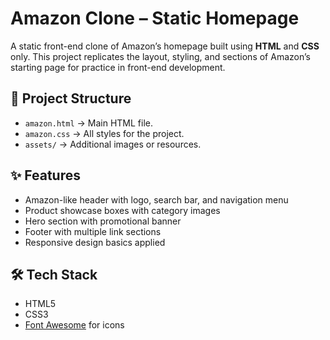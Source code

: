 # Amazon Clone – Static Homepage

A static front-end clone of Amazon’s homepage built using **HTML** and **CSS** only. This project replicates the layout, styling, and sections of Amazon’s starting page for practice in front-end development.

## 📂 Project Structure
- `amazon.html` → Main HTML file.
- `amazon.css` → All styles for the project.
- `assets/` → Additional images or resources.

## ✨ Features
- Amazon-like header with logo, search bar, and navigation menu
- Product showcase boxes with category images
- Hero section with promotional banner
- Footer with multiple link sections
- Responsive design basics applied

## 🛠️ Tech Stack
- HTML5
- CSS3
- [Font Awesome](https://fontawesome.com/) for icons
